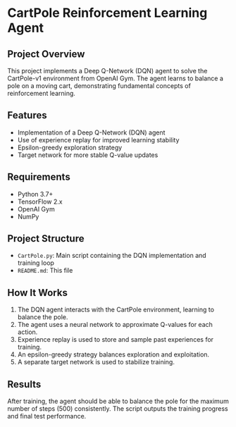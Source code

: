 # CartPole Reinforcement Learning Agent

## Project Overview
This project implements a Deep Q-Network (DQN) agent to solve the CartPole-v1 environment from OpenAI Gym. The agent learns to balance a pole on a moving cart, demonstrating fundamental concepts of reinforcement learning.

## Features
- Implementation of a Deep Q-Network (DQN) agent
- Use of experience replay for improved learning stability
- Epsilon-greedy exploration strategy
- Target network for more stable Q-value updates

## Requirements
- Python 3.7+
- TensorFlow 2.x
- OpenAI Gym
- NumPy

## Project Structure
- `CartPole.py`: Main script containing the DQN implementation and training loop
- `README.md`: This file

## How It Works
1. The DQN agent interacts with the CartPole environment, learning to balance the pole.
2. The agent uses a neural network to approximate Q-values for each action.
3. Experience replay is used to store and sample past experiences for training.
4. An epsilon-greedy strategy balances exploration and exploitation.
5. A separate target network is used to stabilize training.

## Results
After training, the agent should be able to balance the pole for the maximum number of steps (500) consistently. The script outputs the training progress and final test performance.
